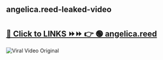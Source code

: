 
 ## angelica.reed-leaked-video 

# <h2><a href="https://clipsfans.com/angelica.reed&ref=git">🔗 Click to LINKS ⏩⏩ 👉 🟢 angelica.reed </a></h2>

<a href="https://clipsfans.com/angelica.reed&ref=git" rel="nofollow" data-target="animated-image.originalLink"><img src="https://i.ibb.co.com/xMMVF88/686577567.gif" alt="Viral Video Original" style="max-width: 100%; display: inline-block;" data-target="animated-image.originalImage"></a>
